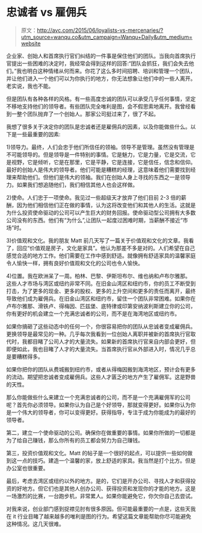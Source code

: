 # 忠诚者 vs 雇佣兵

> 原文：<http://avc.com/2015/06/loyalists-vs-mercenaries/?utm_source=wanqu.co&utm_campaign=Wanqu+Daily&utm_medium=website>

企业家、创始人和首席执行官们纠结的一件事是保住他们的团队。当我向首席执行官提出一些困难的决定时，我经常会得到这样的回答:“团队会抓狂，我们会失去他们。”我也明白这种情绪从何而来。你花了这么多时间招聘、培训和管理一个团队，并让他们进入一个他们可以为你执行的地方，你无法想象让他们中的一些人离开。老实说，我也不能。

但是团队有各种各样的风格。有一些高度忠诚的团队可以承受几乎任何事情，坚定不移地支持他们的领导者。有些团队完全唯利是图，会不假思索地离开。我曾经看到一整个团队抛弃了一个创始人。那家公司挺过来了，很了不起。

我想了很多关于决定你的团队是忠诚者还是雇佣兵的因素，以及你能做些什么。以下是一些最重要的因素:

1)领导力。最终，人们会忠于他们所信任的领袖。领导不是管理。虽然没有管理是不可能领导的。但是领导是一件特别的事情。它是魅力，它是力量，它是交流，它是视野，它是倾听，它是在那里，它是平静，它是连接，它是信任，信念和信仰。最好的创始人是伟大的领导者。他们可能是糟糕的经理，这意味着他们需要找到经理来帮助他们。但他们是伟大的领袖。我们在创始人身上寻找的东西之一是领导力。如果我们想追随他们，我们相信其他人也会这样做。

2)使命。人们忠于一项使命。我见过一些超级天才放弃了他们目前 2-3 倍的薪酬，因为他们相信他们正在做的事情，认为这将改变他们和其他人的生活。这就是为什么投资使命驱动的公司可以产生巨大的财务回报。使命驱动型公司拥有大多数公司没有的东西。他们有“为什么”,让团队一起度过困难时期，当薪酬不接近“市场”时。

3)价值观和文化。我的朋友 Matt 前几天写了一篇关于价值观和文化的文章。我看了，回应“价值观是房子，文化是家具”。他认为那差不多是对的。人们希望在自己感觉合适的地方工作。他们需要在工作中感到舒适。就像拥有舒适家具的温馨家庭令人愉快一样，拥有良好价值观和文化的公司也令人愉快。

4)位置。我在欧洲呆了一周。柏林、巴黎、伊斯坦布尔、维也纳和卢布尔雅那。这些人才市场与湾区或纽约非常不同。在旧金山湾区和纽约市，你的员工不断受到打击，为了更多的现金、更多的股权、更多的上升空间和更多的责任而离开，最终导致他们成为雇佣兵。在旧金山湾区和纽约市，留住一个团队非常困难。如果你在卢布尔雅那、滑铁卢、得梅因、匹兹堡、底特律或印第安纳波利斯建立你的公司，你有更好的机会建立一个充满忠诚者的公司，而不是在海湾地区或纽约市。

如果你搞砸了这些动态中的任何一个，你很容易把你的团队从忠诚者变成雇佣兵。更换领导是最常见的一种。几乎每次我看到一位创始人离职并被新的首席执行官取代时，我都目睹了公司人才的大量流失。如果新的首席执行官来自内部会更好，但即便如此，我也目睹了人才的大量流失。当首席执行官从外部进入时，情况几乎总是要糟糕得多。

如果你把你的团队从费城搬到纽约市，或者从得梅因搬到海湾地区，预计会有更多的流动。期望把忠诚者变成雇佣兵。这些人才匮乏的地方产生了雇佣军。这是野兽的天性。

那么你能做些什么来建立一个充满忠诚者的公司，而不是一个充满雇佣军的公司呢？首先你必须领导。如果你认为自己是个好领导，那就变得更好。如果你认为你是一个伟大的领导者，你可以变得更好。获得指导，专注于成为你能成为的最好的领导者。

第二，建立一个使命驱动的公司。确保你在做重要的事情。如果你所做的一切都是为了给自己赚钱，那么你所有的员工都会努力为自己赚钱。

第三，投资价值观和文化。Matt 的帖子是一个很好的起点，可以提供一些如何做到这一点的技巧。建造一个温馨的家，放上舒适的家具。我当然是打个比方。但是办公室也很重要。

最后，考虑去湾区或纽约以外的地方。是的，它们是开办公司、寻找人才和获得投资的好地方。但它们也是其他人创办公司、获得投资和发现你的才能的地方。这是一场激烈的比赛，一台跑步机，非常累人。如果你能避免它，你欠你自己去尝试。

对我来说，创业部门感到捉襟见肘有很多原因。但可能最重要的一点是，这些天我在 it 行业目睹了越来越多的唯利是图的行为。希望这篇文章能帮助你尽可能避免这种情况。这几天很难。